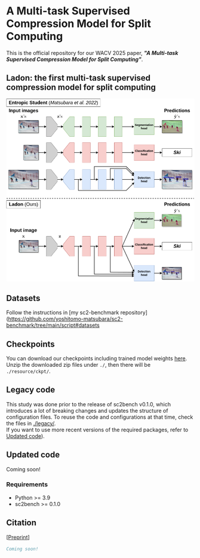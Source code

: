 # A Multi-task Supervised Compression Model for Split Computing

This is the official repository for our WACV 2025 paper, ***"A Multi-task Supervised Compression Model for Split Computing"***.

## Ladon: the first multi-task supervised compression model for split computing
![Entropic Student vs. Ladon](imgs/ladon_model-comparison.png)

## Datasets
Follow the instructions in [my sc2-benchmark repository](https://github.com/yoshitomo-matsubara/sc2-benchmark/tree/main/script#datasets

## Checkpoints
You can download our checkpoints including trained model weights [here](https://github.com/yoshitomo-matsubara/ladon-multi-task-sc2/releases/tag/).  
Unzip the downloaded zip files under `./`, then there will be `./resource/ckpt/`.

## Legacy code
This study was done prior to the release of sc2bench v0.1.0, which introduces a lot of breaking changes and updates the structure of configuration files.
To reuse the code and configurations at that time, check the files in [./legacy/](./legacy/).  
If you want to use more recent versions of the required packages, refer to [Updated code](#updated-code)).

## Updated code
Coming soon!

### Requirements
- Python >= 3.9
- sc2bench >= 0.1.0

## Citation
[[Preprint](https://arxiv.org/)]
```bibtex
Coming soon!
```
